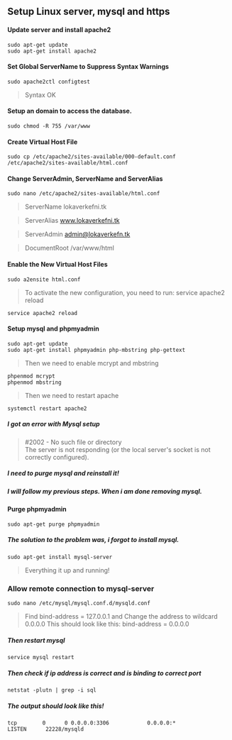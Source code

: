 ## Setup Linux server, mysql and https

#### Update server and install apache2

```
sudo apt-get update
sudo apt-get install apache2
```

#### Set Global ServerName to Suppress Syntax Warnings

```
sudo apache2ctl configtest
```
> Syntax OK

#### Setup an domain to access the database.

```
sudo chmod -R 755 /var/www
```

#### Create Virtual Host File

```
sudo cp /etc/apache2/sites-available/000-default.conf /etc/apache2/sites-available/html.conf
```

#### Change ServerAdmin, ServerName and ServerAlias

```
sudo nano /etc/apache2/sites-available/html.conf
```

>  ServerName lokaverkefni.tk

>  ServerAlias www.lokaverkefni.tk

>  ServerAdmin admin@lokaverkefn.tk

>  DocumentRoot /var/www/html

#### Enable the New Virtual Host Files

```
sudo a2ensite html.conf
```

> To activate the new configuration, you need to run: service apache2 reload

```
service apache2 reload
```

#### Setup mysql and phpmyadmin

```
sudo apt-get update
sudo apt-get install phpmyadmin php-mbstring php-gettext
```
> Then we need to enable mcrypt and mbstring

```
phpenmod mcrypt
phpenmod mbstring
```

> Then we need to restart apache

```
systemctl restart apache2
```


##### I got an error with Mysql setup

> #2002 - No such file or directory<br />The server is not responding (or the local server's socket is not correctly configured).

##### I need to purge mysql and reinstall it!
##### I will follow my previous steps. When i am done removing mysql.

#### Purge phpmyadmin

```
sudo apt-get purge phpmyadmin
```

##### The solution to the problem was, i forgot to install mysql.

```
sudo apt-get install mysql-server
```
> Everything it up and running!

### Allow remote connection to mysql-server

```
sudo nano /etc/mysql/mysql.conf.d/mysqld.conf
```

> Find bind-address = 127.0.0.1 and Change the address to wildcard 0.0.0.0
> This should look like this: bind-address = 0.0.0.0

##### Then restart mysql

```
service mysql restart
```

##### Then check if ip address is correct and is binding to correct port

```
netstat -plutn | grep -i sql
```
##### The output should look like this!
```
tcp        0      0 0.0.0.0:3306            0.0.0.0:*               LISTEN      22228/mysqld
```
